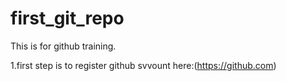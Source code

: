 # first_git_repo
This is for github training.

1.first step is to register github svvount here:(https://github.com)
